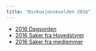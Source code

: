 ```yaml
---
title: "Diskusjonskvelden 2016"
---
```


* [2016 Dagsorden](/wiki/online/info/innsikt-og-interface/diskusjonskveldmedhs/2016/dagsorden)
* [2016 Saker fra Hovedstyret](/wiki/online/info/innsikt-og-interface/diskusjonskveldmedhs/2016/sakerfrahovedstyret)
* [2016 Saker fra medlemmer](/wiki/online/info/innsikt-og-interface/diskusjonskveldmedhs/2016/sakerframedlemmer)